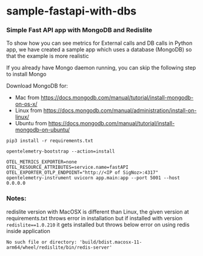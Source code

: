 # sample-fastapi-with-dbs

### Simple Fast API app with MongoDB and Redislite

To show how you can see metrics for External calls and DB calls in Python app, we have created a sample app which uses a database (MongoDB) so that the example is more realistic

If you already have Mongo daemon running, you can skip the following step to install Mongo

Download MongoDB for:
- Mac from https://docs.mongodb.com/manual/tutorial/install-mongodb-on-os-x/
- Linux from https://docs.mongodb.com/manual/administration/install-on-linux/
- Ubuntu from https://docs.mongodb.com/manual/tutorial/install-mongodb-on-ubuntu/

```
pip3 install -r requirements.txt
```

```
opentelemetry-bootstrap --action=install
```

```
OTEL_METRICS_EXPORTER=none OTEL_RESOURCE_ATTRIBUTES=service.name=fastAPI OTEL_EXPORTER_OTLP_ENDPOINT="http://<IP of SigNoz>:4317" opentelemetry-instrument uvicorn app.main:app --port 5001 --host 0.0.0.0
```

### Notes:
redislite version with MacOSX is different than Linux, the given version at requirements.txt throws error in installation but if installed with version `redislite==1.0.210` it gets installed but throws below error on using redis inside application
```
No such file or directory: 'build/bdist.macosx-11-arm64/wheel/redislite/bin/redis-server'
```
